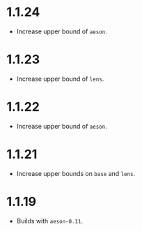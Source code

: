# 1.1.24

- Increase upper bound of `aeson`.

# 1.1.23

- Increase upper bound of `lens`.

# 1.1.22

- Increase upper bound of `aeson`.

# 1.1.21

- Increase upper bounds on `base` and `lens`.

# 1.1.19

- Builds with `aeson-0.11`.

